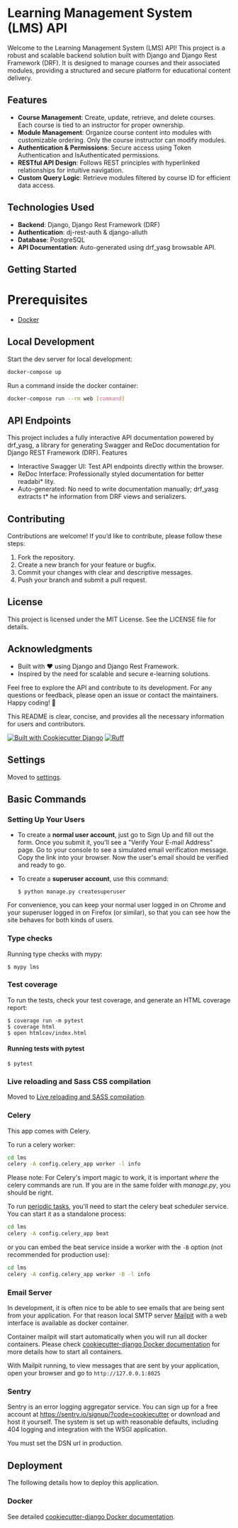 # Learning Management System (LMS) API

Welcome to the Learning Management System (LMS) API! This project is a robust and scalable backend solution built with Django and Django Rest Framework (DRF). It is designed to manage courses and their associated modules, providing a structured and secure platform for educational content delivery.

## Features

- **Course Management**: Create, update, retrieve, and delete courses. Each course is tied to an instructor for proper ownership.
- **Module Management**: Organize course content into modules with customizable ordering. Only the course instructor can modify modules.
- **Authentication & Permissions**: Secure access using Token Authentication and IsAuthenticated permissions.
- **RESTful API Design**: Follows REST principles with hyperlinked relationships for intuitive navigation.
- **Custom Query Logic**: Retrieve modules filtered by course ID for efficient data access.

## Technologies Used

- **Backend**: Django, Django Rest Framework (DRF)
- **Authentication**: dj-rest-auth & django-alluth
- **Database**: PostgreSQL
- **API Documentation**: Auto-generated using drf_yasg browsable API.

## Getting Started


# Prerequisites

- [Docker](https://docs.docker.com/docker-for-mac/install/)  

## Local Development

Start the dev server for local development:
```bash
docker-compose up
```

Run a command inside the docker container:

```bash
docker-compose run --rm web [command]
```

## API Endpoints

This project includes a fully interactive API documentation powered by drf_yasg, a library for generating Swagger and ReDoc documentation for Django REST Framework (DRF).
Features

* Interactive Swagger UI: Test API endpoints directly within the browser.
* ReDoc Interface: Professionally styled documentation for better readabi* lity.
* Auto-generated: No need to write documentation manually; drf_yasg extracts t* he information from DRF views and serializers.

## Contributing

Contributions are welcome! If you’d like to contribute, please follow these steps:

1. Fork the repository.
2. Create a new branch for your feature or bugfix.
3. Commit your changes with clear and descriptive messages.
4. Push your branch and submit a pull request.

## License

This project is licensed under the MIT License. See the LICENSE file for details.

## Acknowledgments

- Built with ❤️ using Django and Django Rest Framework.
- Inspired by the need for scalable and secure e-learning solutions.

Feel free to explore the API and contribute to its development. For any questions or feedback, please open an issue or contact the maintainers. Happy coding! 🚀

This README is clear, concise, and provides all the necessary information for users and contributors.




[![Built with Cookiecutter Django](https://img.shields.io/badge/built%20with-Cookiecutter%20Django-ff69b4.svg?logo=cookiecutter)](https://github.com/cookiecutter/cookiecutter-django/)
[![Ruff](https://img.shields.io/endpoint?url=https://raw.githubusercontent.com/astral-sh/ruff/main/assets/badge/v2.json)](https://github.com/astral-sh/ruff)

## Settings

Moved to [settings](https://cookiecutter-django.readthedocs.io/en/latest/1-getting-started/settings.html).

## Basic Commands

### Setting Up Your Users

- To create a **normal user account**, just go to Sign Up and fill out the form. Once you submit it, you'll see a "Verify Your E-mail Address" page. Go to your console to see a simulated email verification message. Copy the link into your browser. Now the user's email should be verified and ready to go.

- To create a **superuser account**, use this command:

      $ python manage.py createsuperuser

For convenience, you can keep your normal user logged in on Chrome and your superuser logged in on Firefox (or similar), so that you can see how the site behaves for both kinds of users.

### Type checks

Running type checks with mypy:

    $ mypy lms

### Test coverage

To run the tests, check your test coverage, and generate an HTML coverage report:

    $ coverage run -m pytest
    $ coverage html
    $ open htmlcov/index.html

#### Running tests with pytest

    $ pytest

### Live reloading and Sass CSS compilation

Moved to [Live reloading and SASS compilation](https://cookiecutter-django.readthedocs.io/en/latest/2-local-development/developing-locally.html#using-webpack-or-gulp).

### Celery

This app comes with Celery.

To run a celery worker:

```bash
cd lms
celery -A config.celery_app worker -l info
```

Please note: For Celery's import magic to work, it is important _where_ the celery commands are run. If you are in the same folder with _manage.py_, you should be right.

To run [periodic tasks](https://docs.celeryq.dev/en/stable/userguide/periodic-tasks.html), you'll need to start the celery beat scheduler service. You can start it as a standalone process:

```bash
cd lms
celery -A config.celery_app beat
```

or you can embed the beat service inside a worker with the `-B` option (not recommended for production use):

```bash
cd lms
celery -A config.celery_app worker -B -l info
```

### Email Server

In development, it is often nice to be able to see emails that are being sent from your application. For that reason local SMTP server [Mailpit](https://github.com/axllent/mailpit) with a web interface is available as docker container.

Container mailpit will start automatically when you will run all docker containers.
Please check [cookiecutter-django Docker documentation](https://cookiecutter-django.readthedocs.io/en/latest/2-local-development/developing-locally-docker.html) for more details how to start all containers.

With Mailpit running, to view messages that are sent by your application, open your browser and go to `http://127.0.0.1:8025`

### Sentry

Sentry is an error logging aggregator service. You can sign up for a free account at <https://sentry.io/signup/?code=cookiecutter> or download and host it yourself.
The system is set up with reasonable defaults, including 404 logging and integration with the WSGI application.

You must set the DSN url in production.

## Deployment

The following details how to deploy this application.

### Docker

See detailed [cookiecutter-django Docker documentation](https://cookiecutter-django.readthedocs.io/en/latest/3-deployment/deployment-with-docker.html).
